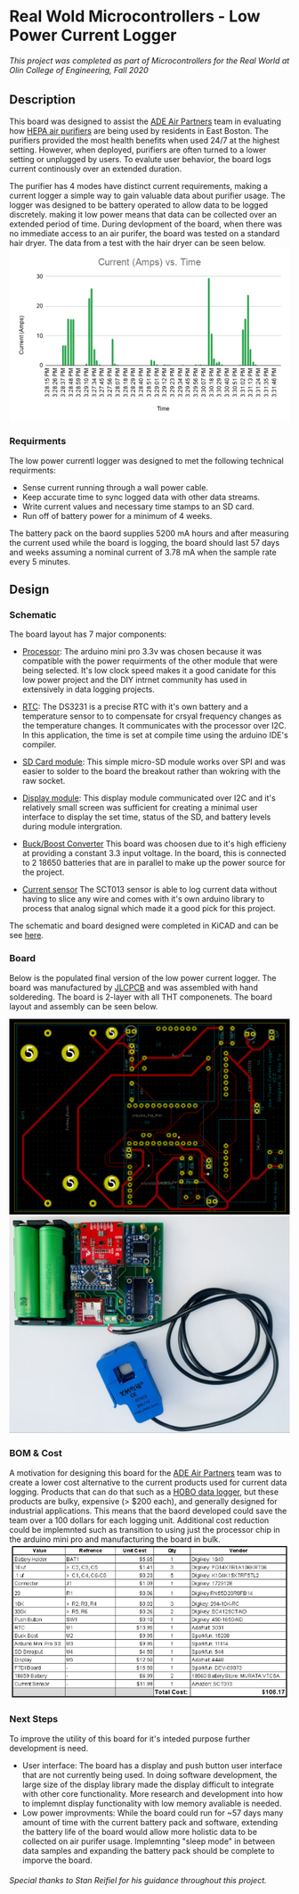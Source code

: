 # Real Wold Microcontrollers - Low Power Current Logger
###### This project was completed as part of Microcontrollers for the Real World at Olin College of Engineering, Fall 2020
## Description
This board was designed to assist the [ADE Air Partners](https://www.airpartners.org/) team in evaluating how [HEPA air purifiers](https://austinair.com/shop/healthmate/) are being used by residents in East Boston. The purifiers provided the most health benefits when used 24/7 at the highest setting.  However, when deployed, purifiers are often turned to a lower setting or unplugged by users. To evalute user behavior, the board logs current continously over an extended duration.

The purifier has 4 modes have distinct current requirements, making a current logger a simple way to gain valuable data about purifier usage.  The logger was designed to be battery operated to allow data to be logged discretely.  making it low power means that data can be collected over an extended period of time. During devlopment of the board, when there was no immediate access to an air purifer, the board was tested on a standard hair dryer. The data from a test with the hair dryer can be seen below.  
![Plot](https://github.com/amfry/real_world_microcontrollers/blob/main/images/Current%20(Amps)%20vs.%20Time.png)  
### Requirments
The low power currentl logger was designed to met the following technical requirments:
- Sense current running through a wall power cable.
- Keep accurate time to sync logged data with other data streams.
- Write current values and necessary time stamps to an SD card.
- Run off of battery power for a minimum of 4 weeks.

The battery pack on the baord supplies 5200 mA hours and after measuring the current used while the board is logging, the board should last 57 days and weeks assuming a nominal current of 3.78 mA when the sample rate every 5 minutes.
## Design
### Schematic
The board layout has 7 major components:
- [Processor](https://www.sparkfun.com/products/11114): The arduino mini pro 3.3v was chosen because it was compatible with the power requirments of the other module that were being selected. It's low clock speed makes it a good canidate for this low power project and the DIY intrnet community has used in extensively in data logging projects.
  
- [RTC](https://www.adafruit.com/product/3013): The DS3231 is a precise RTC with it's own battery and a temperature sensor to to compensate for crsyal frequency changes as the temperature changes. It communicates with the processor over I2C. In this application, the time is set at compile time using the arduino IDE's compiler.  
  
- [SD Card module](https://www.sparkfun.com/products/544): This simple micro-SD module works over SPI and was easier to solder to the board the breakout rather than wokring with the raw socket.  
  
- [Display module](https://www.adafruit.com/product/4440#technical-details): This display module communicated over I2C and it's relatively small screen was sufficient for creating a minimal user interface to display the set time, status of the SD, and battery levels during module intergration.  
  
- [Buck/Boost Converter](https://www.sparkfun.com/products/15208) This board was choosen due to it's high efficieny at providing a constant 3.3 input voltage. In the board, this is connected to 2 18650 batteries that are in parallel to make up the power source for the project.  
  
- [Current sensor](https://learn.openenergymonitor.org/electricity-monitoring/ct-sensors/yhdc-sct-013-000-ct-sensor-report) The SCT013 sensor is able to log current data without having to slice any wire and comes with it's own arduino library to process that analog signal which made it a good pick for this project.

The schematic and board designed were completed in KiCAD and can be see [here](https://github.com/amfry/real_world_microcontrollers/blob/main/hardware/low_current_data_logger.zip).  
### Board
Below is the populated final version of the low power current logger. The board was manufactured by [JLCPCB](https://jlcpcb.com/) and was assembled with hand soldereding.  The board is 2-layer with all THT componenets. The board layout and assembly can be seen below.  

![PCB](https://github.com/amfry/real_world_microcontrollers/blob/main/images/layout.PNG)
![PCB](https://github.com/amfry/real_world_microcontrollers/blob/main/images/board_rotated.jpg)  

### BOM & Cost
A motivation for designing this board for the [ADE Air Partners](https://www.airpartners.org/) team was to create a lower cost alternative to the current products used for current data logging. Products that can do that such as a [HOBO data logger](https://www.onsetcomp.com/products/data-loggers/ux120-006m/), but these products are bulky, expensive (> $200 each), and generally designed for industrial applications. This means that the baord developed could save the team over a 100 dollars for each logging unit. Additional cost reduction could be implemnted such as transition to using just the processor chip in the arduino mini pro and manufacturing the board in bulk.  
![BOM](https://github.com/amfry/real_world_microcontrollers/blob/main/images/BOM.JPG)
### Next Steps
To improve the utility of this board for it's inteded purpose further development is need.
- User interface: The board has a display and push button user interface that are not currently being used. In doing software development, the large size of the display library made the display difficult to integrate with other core functionality. More research and development into how to implemnt display functionality with low memory avaliable is needed.
- Low power improvments: While the board could run for ~57 days many amount of time with the current battery pack and software, extending the battery life of the board would allow more holistic data to be collected on air purifer usage. Implemnting "sleep mode" in between data samples and expanding the battery pack should be complete to imporve the board.
###### Special thanks to Stan Reifiel for his guidance throughout this project.
